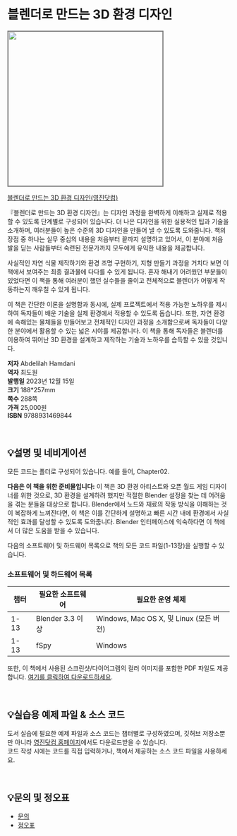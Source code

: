 # 블렌더로 만드는 3D 환경 디자인

<img src="https://www.youngjin.com/images/book_cover/9788931469844.jpg" height="350px" style="border: 2px solid grey;">

[블렌더로 만드는 3D 환경 디자인(영진닷컴)](https://blog.naver.com/ydot/223251304286)

『블렌더로 만드는 3D 환경 디자인』는 디자인 과정을 완벽하게 이해하고 실제로 적용할 수 있도록 단계별로 구성되어 있습니다. 더 나은 디자인을 위한 실용적인 팁과 기술을 소개하며, 여러분들이 높은 수준의 3D 디자인을 만들어 낼 수 있도록 도와줍니다. 책의 장점 중 하나는 실무 중심의 내용을 처음부터 끝까지 설명하고 있어서, 이 분야에 처음 발을 딛는 사람들부터 숙련된 전문가까지 모두에게 유익한 내용을 제공합니다.

사실적인 자연 식물 제작하기와 환경 조명 구현하기, 지형 만들기 과정을 거치다 보면 이 책에서 보여주는 최종 결과물에 다다를 수 있게 됩니다. 혼자 해내기 어려웠던 부분들이 있었다면 이 책을 통해 여러분이 했던 실수들을 줄이고 전체적으로 블렌더가 어떻게 작동하는지 깨우칠 수 있게 됩니다.

이 책은 간단한 이론을 설명함과 동시에, 실제 프로젝트에서 적용 가능한 노하우를 제시하여 독자들이 배운 기술을 실제 환경에서 적용할 수 있도록 돕습니다. 또한, 자연 환경에 속해있는 물체들을 만들어보고 전체적인 디자인 과정을 소개함으로써 독자들이 다양한 분야에서 활용할 수 있는 넓은 시야를 제공합니다. 이 책을 통해 독자들은 블렌더를 이용하여 뛰어난 3D 환경을 설계하고 제작하는 기술과 노하우를 습득할 수 있을 것입니다.


**저자** Abdelilah Hamdani  
**역자** 최도원  
**발행일** 2023년 12월 15일  
**크기** 188*257mm  
**쪽수** 288쪽  
**가격** 25,000원  
**ISBN** 9788931469844  

<br>

## 💡설명 및 네비게이션
모든 코드는 폴더로 구성되어 있습니다. 예를 들어, Chapter02.

**다음은 이 책을 위한 준비물입니다:**
이 책은 3D 환경 아티스트와 오픈 월드 게임 디자이너를 위한 것으로, 3D 환경을 설계하려 했지만 적절한 Blender 설정을 찾는 데 어려움을 겪는 분들을 대상으로 합니다. Blender에서 노드와 재료의 작동 방식을 이해하는 것이 복잡하게 느껴진다면, 이 책은 이를 간단하게 설명하고 빠른 시간 내에 환경에서 사실적인 효과를 달성할 수 있도록 도와줍니다. Blender 인터페이스에 익숙하다면 이 책에서 더 많은 도움을 받을 수 있습니다.

다음의 소프트웨어 및 하드웨어 목록으로 책의 모든 코드 파일(1-13장)을 실행할 수 있습니다.
### 소프트웨어 및 하드웨어 목록
| 챕터 | 필요한 소프트웨어 | 필요한 운영 체제 |
| -------- | ------------------------------------ | ----------------------------------- |
| 1-13 | Blender 3.3 이상 | Windows, Mac OS X, 및 Linux (모든 버전) |
| 1-13 | fSpy | Windows |

또한, 이 책에서 사용된 스크린샷/다이어그램의 컬러 이미지를 포함한 PDF 파일도 제공합니다. [여기를 클릭하여 다운로드하세요](https://packt.link/KOKhm).

<br>

## 💡실습용 예제 파일 & 소스 코드
도서 실습에 필요한 예제 파일과 소스 코드는 챕터별로 구성하였으며, 깃허브 저장소뿐만 아니라 [영진닷컴 홈페이지](https://www.youngjin.com/reader/pds/pds.asp)에서도 다운로드받을 수 있습니다.  
코드 작성 시에는 코드를 직접 입력하거나, 책에서 제공하는 소스 코드 파일을 사용하세요.

<br>

## 💡문의 및 정오표
- [문의](mailto:Support@youngjin.com)
- [정오표](https://www.youngjin.com/Artyboard/mboard.asp?strBoardID=errata)
